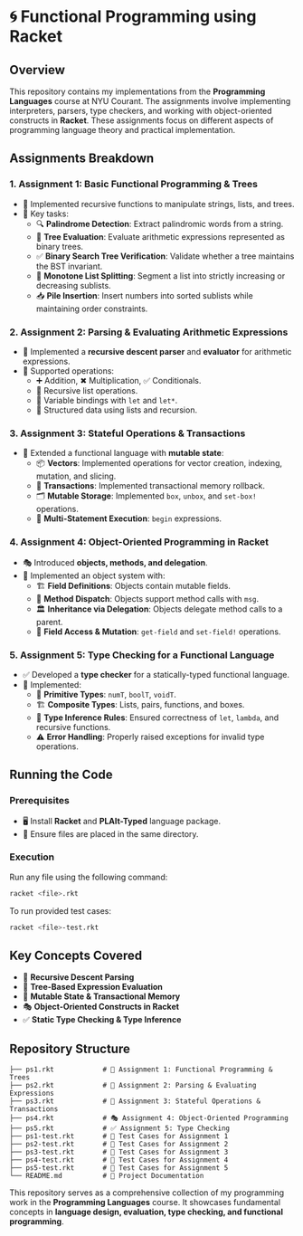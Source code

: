 # 🌀 Functional Programming using Racket

## Overview
This repository contains my implementations from the **Programming Languages** course at NYU Courant. The assignments involve implementing interpreters, parsers, type checkers, and working with object-oriented constructs in **Racket**. These assignments focus on different aspects of programming language theory and practical implementation.

## Assignments Breakdown

### 1. **Assignment 1: Basic Functional Programming & Trees**
- 📜 Implemented recursive functions to manipulate strings, lists, and trees.
- 🔹 Key tasks:
  - 🔍 **Palindrome Detection**: Extract palindromic words from a string.
  - 🌳 **Tree Evaluation**: Evaluate arithmetic expressions represented as binary trees.
  - ✅ **Binary Search Tree Verification**: Validate whether a tree maintains the BST invariant.
  - 📏 **Monotone List Splitting**: Segment a list into strictly increasing or decreasing sublists.
  - 📥 **Pile Insertion**: Insert numbers into sorted sublists while maintaining order constraints.

### 2. **Assignment 2: Parsing & Evaluating Arithmetic Expressions**
- 📖 Implemented a **recursive descent parser** and **evaluator** for arithmetic expressions.
- 🔹 Supported operations:
  - ➕ Addition, ✖ Multiplication, ✅ Conditionals.
  - 🔄 Recursive list operations.
  - 📝 Variable bindings with `let` and `let*`.
  - 📂 Structured data using lists and recursion.

### 3. **Assignment 3: Stateful Operations & Transactions**
- 🔄 Extended a functional language with **mutable state**:
  - 📦 **Vectors**: Implemented operations for vector creation, indexing, mutation, and slicing.
  - 🔄 **Transactions**: Implemented transactional memory rollback.
  - 🗂 **Mutable Storage**: Implemented `box`, `unbox`, and `set-box!` operations.
  - 📜 **Multi-Statement Execution**: `begin` expressions.

### 4. **Assignment 4: Object-Oriented Programming in Racket**
- 🎭 Introduced **objects, methods, and delegation**.
- 🔹 Implemented an object system with:
  - 🏗 **Field Definitions**: Objects contain mutable fields.
  - 🔄 **Method Dispatch**: Objects support method calls with `msg`.
  - 🏛 **Inheritance via Delegation**: Objects delegate method calls to a parent.
  - 📌 **Field Access & Mutation**: `get-field` and `set-field!` operations.

### 5. **Assignment 5: Type Checking for a Functional Language**
- ✅ Developed a **type checker** for a statically-typed functional language.
- 🔹 Implemented:
  - 🔢 **Primitive Types**: `numT`, `boolT`, `voidT`.
  - 🏗 **Composite Types**: Lists, pairs, functions, and boxes.
  - 🎯 **Type Inference Rules**: Ensured correctness of `let`, `lambda`, and recursive functions.
  - ⚠ **Error Handling**: Properly raised exceptions for invalid type operations.

## Running the Code

### Prerequisites
- 🖥 Install **Racket** and **PLAIt-Typed** language package.
- 📂 Ensure files are placed in the same directory.

### Execution
Run any file using the following command:
```bash
racket <file>.rkt
```
To run provided test cases:
```bash
racket <file>-test.rkt
```

## Key Concepts Covered
- 📜 **Recursive Descent Parsing**
- 🌲 **Tree-Based Expression Evaluation**
- 🔄 **Mutable State & Transactional Memory**
- 🎭 **Object-Oriented Constructs in Racket**
- ✅ **Static Type Checking & Type Inference**

## Repository Structure
```
├── ps1.rkt            # 📜 Assignment 1: Functional Programming & Trees
├── ps2.rkt            # 📖 Assignment 2: Parsing & Evaluating Expressions
├── ps3.rkt            # 🔄 Assignment 3: Stateful Operations & Transactions
├── ps4.rkt            # 🎭 Assignment 4: Object-Oriented Programming
├── ps5.rkt            # ✅ Assignment 5: Type Checking
├── ps1-test.rkt       # 🧪 Test Cases for Assignment 1
├── ps2-test.rkt       # 🧪 Test Cases for Assignment 2
├── ps3-test.rkt       # 🧪 Test Cases for Assignment 3
├── ps4-test.rkt       # 🧪 Test Cases for Assignment 4
├── ps5-test.rkt       # 🧪 Test Cases for Assignment 5
└── README.md          # 📄 Project Documentation
```

This repository serves as a comprehensive collection of my programming work in the **Programming Languages** course. It showcases fundamental concepts in **language design, evaluation, type checking, and functional programming**.
